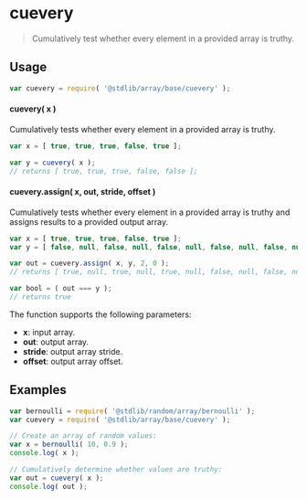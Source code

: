 <!--

@license Apache-2.0

Copyright (c) 2024 The Stdlib Authors.

Licensed under the Apache License, Version 2.0 (the "License");
you may not use this file except in compliance with the License.
You may obtain a copy of the License at

   http://www.apache.org/licenses/LICENSE-2.0

Unless required by applicable law or agreed to in writing, software
distributed under the License is distributed on an "AS IS" BASIS,
WITHOUT WARRANTIES OR CONDITIONS OF ANY KIND, either express or implied.
See the License for the specific language governing permissions and
limitations under the License.

-->

# cuevery

> Cumulatively test whether every element in a provided array is truthy.

<section class="usage">

## Usage

```javascript
var cuevery = require( '@stdlib/array/base/cuevery' );
```

#### cuevery( x )

Cumulatively tests whether every element in a provided array is truthy.

```javascript
var x = [ true, true, true, false, true ];

var y = cuevery( x );
// returns [ true, true, true, false, false ];
```

#### cuevery.assign( x, out, stride, offset )

Cumulatively tests whether every element in a provided array is truthy and assigns results to a provided output array.

```javascript
var x = [ true, true, true, false, true ];
var y = [ false, null, false, null, false, null, false, null, false, null ];

var out = cuevery.assign( x, y, 2, 0 );
// returns [ true, null, true, null, true, null, false, null, false, null ]

var bool = ( out === y );
// returns true
```

The function supports the following parameters:

-   **x**: input array.
-   **out**: output array.
-   **stride**: output array stride.
-   **offset**: output array offset.

</section>

<!-- /.usage -->

<section class="notes">

</section>

<!-- /.notes -->

<section class="examples">

## Examples

<!-- eslint no-undef: "error" -->

```javascript
var bernoulli = require( '@stdlib/random/array/bernoulli' );
var cuevery = require( '@stdlib/array/base/cuevery' );

// Create an array of random values:
var x = bernoulli( 10, 0.9 );
console.log( x );

// Cumulatively determine whether values are truthy:
var out = cuevery( x );
console.log( out );
```

</section>

<!-- /.examples -->

<!-- Section for related `stdlib` packages. Do not manually edit this section, as it is automatically populated. -->

<section class="related">

</section>

<!-- /.related -->

<!-- Section for all links. Make sure to keep an empty line after the `section` element and another before the `/section` close. -->

<section class="links">

</section>

<!-- /.links -->
